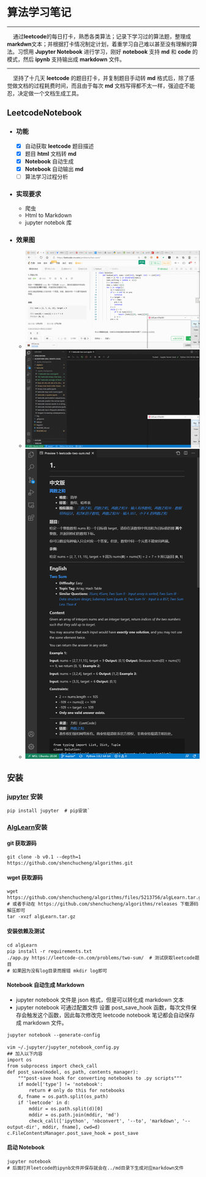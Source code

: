 # **算法学习笔记**

---

&nbsp;&nbsp;&nbsp;&nbsp;通过**leetcode**的每日打卡，熟悉各类算法；记录下学习过的算法题，整理成**markdwn**文本；并根据打卡情况制定计划，着重学习自己难以甚至没有理解的算法。习惯用 **Jupyter Notebook** 进行学习，刚好 **notebook** 支持 **md** 和 **code** 的模式，然后 **ipynb** 支持输出成 **markdown** 文件。

---

&nbsp;&nbsp;&nbsp;&nbsp;坚持了十几天 **leetcode** 的题目打卡，并复制题目手动转 **md** 格式后，除了感觉做文档的过程耗费时间，而且由于每次 **md** 文档写得都不太一样，强迫症不能忍，决定做一个文档生成工具。

<!-- 了解了 **ipynb** 内容的格式要求，以及 **Jupyter Notebook** 库，构造**ipynb** 文件生成函数，并用爬虫根据链接爬取 **leetcode** 对应的题目，并转成 **md** 文件，自动插入到 **ipynb** 文件 **cells** 中。 -->

## **LeetcodeNotebook**

- ### **功能**
  - [x] 自动获取 **leetcode** 题目描述
  - [x] 题目 **html** 文档转 **md**
  - [x] **Notebook** 自动生成
  - [x] **Notebook** 自动输出 **md**
  - [ ] 算法学习过程分析

- ### **实现要求**
  - 爬虫
  - Html to Markdown
  - jupyter notebok 库

- ### **效果图**
  - ![获取leetcode题目](./static/image/get_leetcode_question.gif)
  - ![生成题目notebook](./static/image/generate_question_nootbook.gif)
  - ![](./static/image/markdown_preview.png) 


## **安装**

### [**jupyter**](https://github.com/jupyter) **安装**

```shell
pip install jupyter  # pip安装`
```

### [**AlgLearn**](https://github.com/shenchucheng/algorithms)安装

#### **git** **获取源码**
```shell 
git clone -b v0.1 --depth=1 https://github.com/shenchucheng/algorithms.git
```
#### **wget** **获取源码**
  
```shell
wget https://github.com/shenchucheng/algorithms/files/5213756/algLearn.tar.gz
# 或者手动在 https://github.com/shenchucheng/algorithms/releases 下载源码解压即可
tar -xvzf algLearn.tar.gz
```

#### **安装依赖及测试**
```shell
cd algLearn
pip install -r requirements.txt
./app.py https://leetcode-cn.com/problems/two-sum/  # 测试获取leetcode题目
# 如果因为没有log目录而报错 mkdir log即可
```

#### **Notebook** **自动生成** **Markdown**
- jupyter notebook 文件是 json 格式，但是可以转化成 markdown 文本
- jupyter notebook 可通过配置文件 设置 post_save_hook 函数，每次文件保存会触发这个函数，因此每次修改完 leetcode notebook 笔记都会自动保存成 markdown 文件。
```
jupyter notebook --generate-config

vim ~/.jupyter/jupyter_notebook_config.py 
## 加入以下内容
import os
from subprocess import check_call
def post_save(model, os_path, contents_manager):
    """post-save hook for converting notebooks to .py scripts"""
    if model['type'] != 'notebook':
        return # only do this for notebooks
    d, fname = os.path.split(os_path)
    if 'leetcode' in d:
        mddir = os.path.split(d)[0]
        mddir = os.path.join(mddir, 'md')
        check_call(['ipython', 'nbconvert', '--to', 'markdown', '--output-dir', mddir, fname], cwd=d)
c.FileContentsManager.post_save_hook = post_save
```

#### **启动 Notebook**
```
jupyter notebook
# 后面打开leetcode的ipynb文件并保存就会在../md目录下生成对应markdown文件
```
